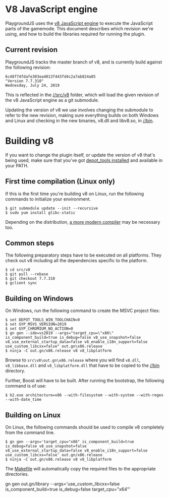 # V8 JavaScript engine
PlaygroundJS uses the [v8 JavaScript engine](https://code.google.com/p/v8/) to execute the JavaScript parts of the gamemode. This document describes which revision we're using, and how to build the libraries required for running the plugin.

## Current revision
PlaygroundJS tracks the master branch of v8, and is currently build against the following revision:

    6c48f74fdafe303ea4013f443fd4c2a7ab824a85
    "Version 7.7.310"
    Wednesday, July 24, 2019

This is reflected in the [//src/v8](/src/v8) folder, which will load the given revision of the v8 JavaScript engine as a git submodule.

Updating the version of v8 we use involves changing the submodule to refer to the new revision, making sure everything builds on both Windows and Linux and checking in the new binaries, v8.dll and libv8.so, in [//bin](/bin).

# Building v8
If you want to change the plugin itself, or update the version of v8 that's being used, make sure that you've got [depot_tools installed](https://dev.chromium.org/developers/how-tos/install-depot-tools) and available in your PATH.

## First time compilation (Linux only)
If this is the first time you're building v8 on Linux, run the following commands to initialize your environment.

    $ git submodule update --init --recursive
    $ sudo yum install glibc-static

Depending on the distribution, [a more modern compiler](https://github.com/phpv8/v8js/wiki/Installing-on-CentOS-7-x64---PHP-7.3) may be necessary too.

## Common steps
The following preparatory steps have to be executed on all platforms. They check out v8 including all the dependencies specific to the platform.

    $ cd src/v8
    $ git pull --rebase
    $ git checkout 7.7.310
    $ gclient sync

## Building on Windows
On Windows, run the following command to create the MSVC project files:

    $ set DEPOT_TOOLS_WIN_TOOLCHAIN=0
    $ set GYP_MSVS_VERSION=2019
    $ set GYP_CHROMIUM_NO_ACTION=0
    $ gn gen --ide=vs2019 --args="target_cpu=\"x86\" is_component_build=true is_debug=false v8_use_snapshot=false v8_use_external_startup_data=false v8_enable_i18n_support=false use_custom_libcxx=false" out.gn\x86.release
    $ ninja -C out.gn/x86.release v8 v8_libplatform

Browse to `src\v8\out.gn\x86.release` where you will find `v8.dll`, `v8_libbase.dll` and `v8_libplatform.dll` that have to be copied to the [//bin](/bin) directory.

Further, Boost will have to be built. After running the bootstrap, the following command is of use:

    $ b2.exe architecture=x86 --with-filesystem --with-system --with-regex --with-date_time

## Building on Linux
On Linux, the following commands should be used to compile v8 completely from the command line.

    $ gn gen --args='target_cpu="x86" is_component_build=true is_debug=false v8_use_snapshot=false v8_use_external_startup_data=false v8_enable_i18n_support=false use_custom_libcxx=false' out.gn/x86.release
    $ ninja -C out.gn/x86.release v8 v8_libplatform

The [Makefile](src/Makefile) will automatically copy the required files to the appropriate directories.


gn gen out.gn/library --args='use_custom_libcxx=false is_component_build=true is_debug=false target_cpu="x64"'